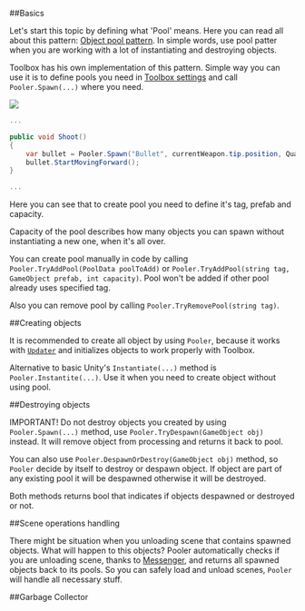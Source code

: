 ##Basics

Let's start this topic by defining what 'Pool' means. Here you can read all about this pattern: [Object pool pattern](https://en.wikipedia.org/wiki/Object_pool_pattern). In simple words, use pool patter when you are working with a lot of instantiating and destroying objects.

Toolbox has his own implementation of this pattern. Simple way you can use it is to define pools you need in [Toolbox settings](toolbox-settings.md) and call `Pooler.Spawn(...)` where you need.

<img src="pooler_use_example_settings.png">

```C#
...

public void Shoot()
{
    var bullet = Pooler.Spawn("Bullet", currentWeapon.tip.position, Quaternion.identity).GetComponent<Bullet>();
    bullet.StartMovingForward();
}

...
```

Here you can see that to create pool you need to define it's tag, prefab and capacity.

Capacity of the pool describes how many objects you can spawn without instantiating a new one, when it's all over.

You can create pool manually in code by calling `Pooler.TryAddPool(PoolData poolToAdd)` or `Pooler.TryAddPool(string tag, GameObject prefab, int capacity)`. Pool won't be added if other pool already uses specified tag.

Also you can remove pool by calling `Pooler.TryRemovePool(string tag)`.

##Creating objects

It is recommended to create all object by using `Pooler`, because it works with [`Updater`](updater.md) and initializes objects to work properly with Toolbox.

Alternative to basic Unity's `Instantiate(...)` method is `Pooler.Instantite(...)`. Use it when you need to create object without using pool.

##Destroying objects

IMPORTANT! Do not destroy objects you created by using `Pooler.Spawn(...)` method, use `Pooler.TryDespawn(GameObject obj)` instead. It will remove object from processing and returns it back to pool.

You can also use `Pooler.DespawnOrDestroy(GameObject obj)` method, so `Pooler` decide by itself to destroy or despawn object. If object are part of any existing pool it will be despawned otherwise it will be destroyed.

Both methods returns bool that indicates if objects despawned or destroyed or not.

##Scene operations handling

There might be situation when you unloading scene that contains spawned objects. What will happen to this objects? Pooler automatically checks if you are unloading scene, thanks to [Messenger](messenger.md), and returns all spawned objects back to its pools. So you can safely load and unload scenes, `Pooler` will handle all necessary stuff.

##Garbage Collector

